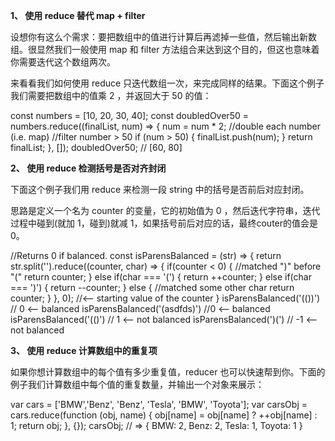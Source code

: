 **1、 使用 reduce 替代 map + filter**

设想你有这么个需求：要把数组中的值进行计算后再滤掉一些值，然后输出新数组。很显然我们一般使用 map 和 filter 方法组合来达到这个目的，但这也意味着你需要迭代这个数组两次。

来看看我们如何使用 reduce 只迭代数组一次，来完成同样的结果。下面这个例子我们需要把数组中的值乘 2 ，并返回大于 50 的值：

const numbers = [10, 20, 30, 40]; const doubledOver50 = numbers.reduce((finalList, num) => {    num = num * 2; //double each number (i.e. map)    //filter number > 50  if (num > 50) {    finalList.push(num);  }  return finalList; }, []); doubledOver50; // [60, 80]

**2、 使用 reduce 检测括号是否对齐封闭**

下面这个例子我们用 reduce 来检测一段 string 中的括号是否前后对应封闭。

思路是定义一个名为 counter 的变量，它的初始值为 0 ，然后迭代字符串，迭代过程中碰到(就加 1，碰到)就减 1，如果括号前后对应的话，最终couter的值会是 0。

//Returns 0 if balanced. const isParensBalanced = (str) => {  return str.split('').reduce((counter, char) => {    if(counter < 0) { //matched ")" before "("      return counter;    } else if(char === '(') {      return ++counter;    } else if(char === ')') {      return --counter;    }  else { //matched some other char      return counter;    }      }, 0); //<-- starting value of the counter } isParensBalanced('(())') // 0 <-- balanced isParensBalanced('(asdfds)') //0 <-- balanced isParensBalanced('(()') // 1 <-- not balanced isParensBalanced(')(') // -1 <-- not balanced

**3、 使用 reduce 计算数组中的重复项**

如果你想计算数组中的每个值有多少重复值，reducer 也可以快速帮到你。下面的例子我们计算数组中每个值的重复数量，并输出一个对象来展示：

var cars = ['BMW','Benz', 'Benz', 'Tesla', 'BMW', 'Toyota']; var carsObj = cars.reduce(function (obj, name) {    obj[name] = obj[name] ? ++obj[name] : 1;  return obj; }, {}); carsObj; // => { BMW: 2, Benz: 2, Tesla: 1, Toyota: 1 }
